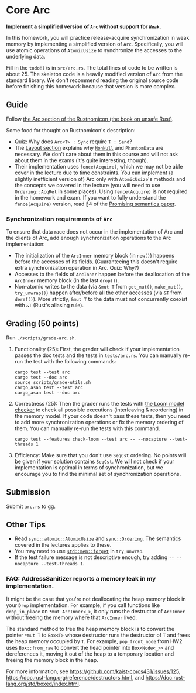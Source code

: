 # Core Arc
**Implement a simplified version of `Arc` without support for `Weak`.**

In this homework, you will practice release-acquire synchronization in weak memory
by implementing a simplified version of `Arc`.
Specifically, you will use atomic operations of `AtomicUsize`
to synchronize the accesses to the underlying data.

Fill in the `todo!()`s in `src/arc.rs`.
The total lines of code to be written is about 25.
The skeleton code is a heavily modified version of `Arc` from the standard library.
We don't recommend reading the original source code before finishing this homework
because that version is more complex.

## Guide

Follow [the Arc section of the Rustnomicon (the book on unsafe Rust)][nomicon-arc].

Some food for thought on Rustnomicon's description:
* Quiz: Why does `Arc<T> : Sync` require `T : Send`?
* The [Layout section](https://doc.rust-lang.org/nomicon/arc-mutex/arc-layout.html) explains
  why [`NonNull`](https://doc.rust-lang.org/std/ptr/struct.NonNull.html) and `PhantomData` are necessary.
  We don't care about them in this course and will not ask about them in the exams
  (it's quite interesting, though).
* Their implementation uses `fence(Acquire)`, which we may not be able cover in the lecture due to time constraints.
  You can implement (a slightly inefficient version of) Arc only with `AtomicUsize`'s methods and the concepts we covered in the lecture
  (you will need to use `Ordering::AcqRel` in some places).
  Using `fence(Acquire)` is not required in the homework and exam.
  If you want to fully understand the `fence(Acquire)` version,
  read §4 of the [Promising semantics paper](https://sf.snu.ac.kr/publications/promising.pdf).


### Synchronization requirements of `Arc`

To ensure that data race does not occur in the implementation of Arc and the clients of Arc,
add enough synchronization operations to the Arc implementation:
* The initialization of the `ArcInner` memory block (in `new()`) happens before the accesses of its fields.
  (Guaranteeing this doesn't require extra synchronization operation in Arc. Quiz: Why?)
* Accesses to the fields of `ArcInner` happen before the deallocation of the `ArcInner` memory block (in the last `drop()`).
* Non-atomic writes to the data (via `&mut T` from `get_mut()`, `make_mut()`, `try_unwrap()`) happen after/before all the other accesses (via `&T` from `deref()`).
  More strictly, `&mut T` to the data must not concurrently coexist with `&T` (Rust's aliasing rule).


## Grading (50 points)
Run `./scripts/grade-arc.sh`.

1. Functionality (25):
   First, the grader will check if
   your implementation passes the doc tests and the tests in `tests/arc.rs`.
   You can manually re-run the test with the following commands:
    ```
    cargo test --test arc
    cargo test --doc arc
    source scripts/grade-utils.sh
    cargo_asan test --test arc
    cargo_asan test --doc arc
    ```
1. Correctness (25):
   Then the grader runs the tests with
   [the Loom model checker](https://github.com/tokio-rs/loom)
   to check all possible executions (interleaving & reordering) in the memory model.
   If your code doesn't pass these tests,
   then you need to add more synchronization operations or
   fix the memory ordering of them.
   You can manually re-run the tests with this command.
    ```
    cargo test --features check-loom --test arc -- --nocapture --test-threads 1
    ```
1. Efficiency:
   Make sure that you don't use `SeqCst` ordering.
   No points will be given if your solution contains `SeqCst`.
   We will not check if your implementation is optimal in terms of synchronization,
   but we encourage you to find the minimal set of synchronization operations.


## Submission
Submit `arc.rs` to gg.


## Other Tips
* Read
  [`sync::atomic::AtomicUsize`](https://doc.rust-lang.org/std/sync/atomic/struct.AtomicUsize.html) and
  [`sync::Ordering`](https://doc.rust-lang.org/std/sync/atomic/enum.Ordering.html).
  The semantics covered in the lectures applies to these.
* You may need to use
  [`std::mem::forget`](https://doc.rust-lang.org/std/mem/fn.forget.html)
  in `try_unwrap`.
* If the test failure message is not descriptive enough,
  try adding `-- --nocapture --test-threads 1`.

### FAQ: AddressSanitizer reports a memory leak in my implementation.
It might be the case that
you're not deallocating the heap memory block in your `Drop` implementation.
For example, if you call functions like `drop_in_place` on `*mut ArcInner<_>`,
it only runs the destructor of `ArcInner`
without freeing the memory where that `ArcInner` lived.

The standard method to free the heap memory block is to convert the pointer
`*mut T` to `Box<T>` whose destructor runs the destructor of `T` and frees the
heap memory occupied by `T`.
For example, `pop_front_node` from HW2 uses `Box::from_raw` to convert the head
pointer into `Box<Node<_>>` and dereferences it,
moving it out of the heap to a temporary location and freeing the memory block in the heap.

For more information, see
<https://github.com/kaist-cp/cs431/issues/125>,
<https://doc.rust-lang.org/reference/destructors.html>, and
<https://doc.rust-lang.org/std/boxed/index.html>.


[nomicon-arc]: https://doc.rust-lang.org/nomicon/arc-mutex/arc.html
[ORC11]: https://plv.mpi-sws.org/rustbelt/rbrlx/
